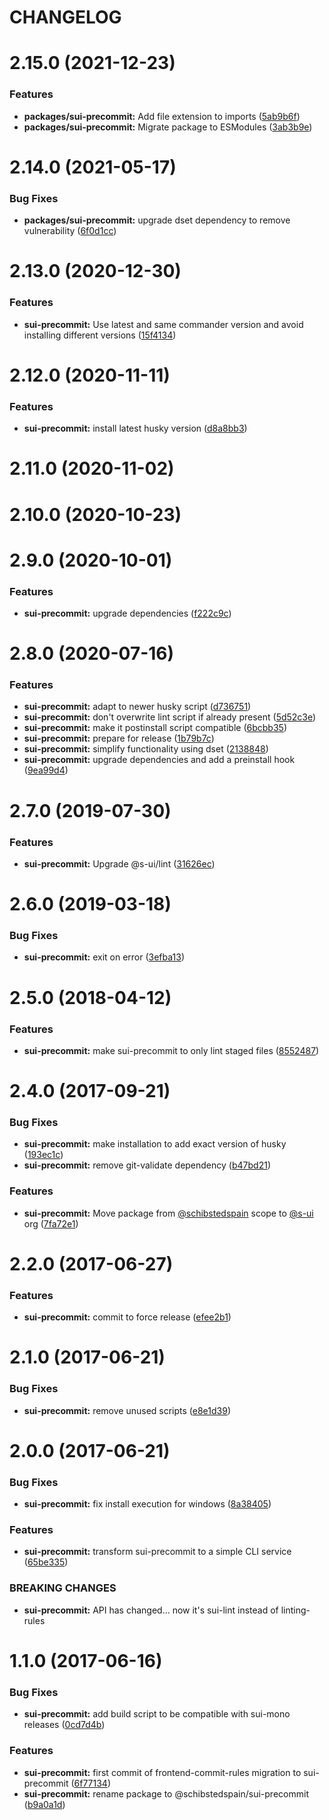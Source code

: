 # CHANGELOG

# 2.15.0 (2021-12-23)


### Features

* **packages/sui-precommit:** Add file extension to imports ([5ab9b6f](https://github.com/SUI-Components/sui/commit/5ab9b6fd0753fb3fa27828d177a978fbaf453e50))
* **packages/sui-precommit:** Migrate package to ESModules ([3ab3b9e](https://github.com/SUI-Components/sui/commit/3ab3b9eae41cbd894046929f99317a1dda3f8dd6))



# 2.14.0 (2021-05-17)


### Bug Fixes

* **packages/sui-precommit:** upgrade dset dependency to remove vulnerability ([6f0d1cc](https://github.com/SUI-Components/sui/commit/6f0d1cc899d8741aecffda19cd12e7f69f62996b))



# 2.13.0 (2020-12-30)


### Features

* **sui-precommit:** Use latest and same commander version and avoid installing different versions ([15f4134](https://github.com/SUI-Components/sui/commit/15f413457572a77320749692f29c1cc909626283))



# 2.12.0 (2020-11-11)


### Features

* **sui-precommit:** install latest husky version ([d8a8bb3](https://github.com/SUI-Components/sui/commit/d8a8bb3d06aa8c6018531fe8a1772c9c7030750e))



# 2.11.0 (2020-11-02)



# 2.10.0 (2020-10-23)



# 2.9.0 (2020-10-01)


### Features

* **sui-precommit:** upgrade dependencies ([f222c9c](https://github.com/SUI-Components/sui/commit/f222c9c410751e5326859ddd3a85bceac6f380f7))



# 2.8.0 (2020-07-16)


### Features

* **sui-precommit:** adapt to newer husky script ([d736751](https://github.com/SUI-Components/sui/commit/d736751bf29b1126c1fb1f67546ca98e9497d13d))
* **sui-precommit:** don't overwrite lint script if already present ([5d52c3e](https://github.com/SUI-Components/sui/commit/5d52c3eccdea9ef5d9b0c10087bc90a4d81ca78f))
* **sui-precommit:** make it postinstall script compatible ([6bcbb35](https://github.com/SUI-Components/sui/commit/6bcbb35919cf535dfc4f78f8bcc37c87da17a904))
* **sui-precommit:** prepare for release ([1b79b7c](https://github.com/SUI-Components/sui/commit/1b79b7c81eb3586fb25c89dda08cf4fad7d1a07c))
* **sui-precommit:** simplify functionality using dset ([2138848](https://github.com/SUI-Components/sui/commit/213884873cf7ae3f43008e3aca727cd06c106974))
* **sui-precommit:** upgrade dependencies and add a preinstall hook ([9ea99d4](https://github.com/SUI-Components/sui/commit/9ea99d45b8b4acc3cadc1c83b8acbe94fd860cc4))



# 2.7.0 (2019-07-30)


### Features

* **sui-precommit:** Upgrade @s-ui/lint ([31626ec](https://github.com/SUI-Components/sui/commit/31626ecbfe3b0d6ad803d421e3500c1a37d7ec3f))



# 2.6.0 (2019-03-18)


### Bug Fixes

* **sui-precommit:** exit on error ([3efba13](https://github.com/SUI-Components/sui/commit/3efba134ef3c702950020bf78526cafe33a1b85b))



# 2.5.0 (2018-04-12)


### Features

* **sui-precommit:** make sui-precommit to only lint staged files ([8552487](https://github.com/SUI-Components/sui/commit/855248763544656a951d09f4b539c0a424f31b10))



# 2.4.0 (2017-09-21)


### Bug Fixes

* **sui-precommit:** make installation to add exact version of husky ([193ec1c](https://github.com/SUI-Components/sui/commit/193ec1c25fdbfd6a7c5df23503ba4bb6c3355f18))
* **sui-precommit:** remove git-validate dependency ([b47bd21](https://github.com/SUI-Components/sui/commit/b47bd21553ed435d1263f6d302120985f6050cfd))


### Features

* **sui-precommit:** Move package from [@schibstedspain](https://github.com/schibstedspain) scope to [@s-ui](https://github.com/s-ui) org ([7fa72e1](https://github.com/SUI-Components/sui/commit/7fa72e156411bdfc2ec75e251cb87bac68cb65d2))



# 2.2.0 (2017-06-27)


### Features

* **sui-precommit:** commit to force release ([efee2b1](https://github.com/SUI-Components/sui/commit/efee2b1600333937bdbf485f4dcc32946448e424))



# 2.1.0 (2017-06-21)


### Bug Fixes

* **sui-precommit:** remove unused scripts ([e8e1d39](https://github.com/SUI-Components/sui/commit/e8e1d39832b31e9c3498e34565f9d6a20bf713b2))



# 2.0.0 (2017-06-21)


### Bug Fixes

* **sui-precommit:** fix install execution for windows ([8a38405](https://github.com/SUI-Components/sui/commit/8a38405107a1bf83842eb555bf771608c78c724e))


### Features

* **sui-precommit:** transform sui-precommit to a simple CLI service ([65be335](https://github.com/SUI-Components/sui/commit/65be33560ab9ba04717102ab72cbfb2d2c1f5392))


### BREAKING CHANGES

* **sui-precommit:** API has changed... now it's sui-lint instead of linting-rules



# 1.1.0 (2017-06-16)


### Bug Fixes

* **sui-precommit:** add build script to be compatible with sui-mono releases ([0cd7d4b](https://github.com/SUI-Components/sui/commit/0cd7d4b788bfe7e89e6c2092196f10643dcb8338))


### Features

* **sui-precommit:** first commit of frontend-commit-rules migration to sui-precommit ([6f77134](https://github.com/SUI-Components/sui/commit/6f77134096a3f8f8bf501a5aafa0c296f5ef1cb9))
* **sui-precommit:** rename package to @schibstedspain/sui-precommit ([b9a0a1d](https://github.com/SUI-Components/sui/commit/b9a0a1dd85f408caf74e1d4cace02ed134c7d2e1))



